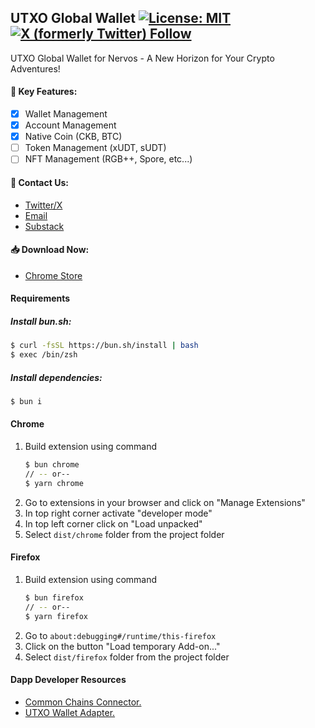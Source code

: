## UTXO Global Wallet [![License: MIT][license-badge]][license] [![X (formerly Twitter) Follow](https://img.shields.io/twitter/follow/UTXOGlobal)](https://x.com/UTXOGlobal)

[license]: https://opensource.org/licenses/MIT
[license-badge]: https://img.shields.io/badge/License-MIT-blue.svg

UTXO Global Wallet for Nervos - A New Horizon for Your Crypto Adventures!

#### 🌸 Key Features:
- [x] Wallet Management
- [x] Account Management
- [x] Native Coin (CKB, BTC)
- [ ] Token Management (xUDT, sUDT)
- [ ] NFT Management (RGB++, Spore, etc...)

#### 🌟 Contact Us:
- [Twitter/X](https://x.com/UTXOGlobal)
- [Email](mailto:contact@utxo.global)
- [Substack](https://utxoglobal.substack.com)


#### 📥 Download Now:

- [Chrome Store](https://chrome.google.com/webstore/detail/lnamkkidoonpeknminiadpgjiofpdmle)

#### Requirements

##### Install bun.sh:

```bash
$ curl -fsSL https://bun.sh/install | bash
$ exec /bin/zsh 
```

##### Install dependencies:
```bash
$ bun i
```

#### Chrome

1. Build extension using command
    ```bash
    $ bun chrome
    // -- or--
    $ yarn chrome
    ```
2. Go to extensions in your browser and click on "Manage Extensions"
3. In top right corner activate "developer mode"
4. In top left corner click on  "Load unpacked"
5. Select `dist/chrome` folder from the project folder

#### Firefox

1. Build extension using command
    ```bash
    $ bun firefox
    // -- or--
    $ yarn firefox
    ```
2. Go to `about:debugging#/runtime/this-firefox`
3. Click on the button "Load temporary Add-on..."
4. Select `dist/firefox` folder from the project folder

#### Dapp Developer Resources

- [Common Chains Connector.](https://github.com/ckb-ecofund/ccc)
- [UTXO Wallet Adapter.](https://github.com/UTXO-Global/utxo-wallet-adapter)